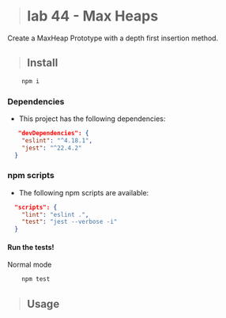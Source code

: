 ># lab 44 - Max Heaps

Create a MaxHeap Prototype with a depth first insertion method.

>## Install

```BASH
    npm i
```

### Dependencies 

- This project has the following dependencies:

```JSON
   "devDependencies": {
    "eslint": "^4.18.1",
    "jest": "^22.4.2"
  }
```

### npm scripts

- The following npm scripts are available:

```JSON
  "scripts": {
    "lint": "eslint .",
    "test": "jest --verbose -i"
  }
```

#### Run the tests!

Normal mode

```BASH
    npm test
```


>## Usage

